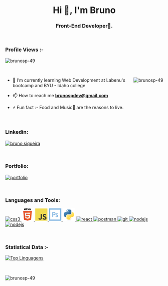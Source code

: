 <h1 align="center">Hi 👋, I'm Bruno</h1>
<h3 align="center">Front-End Developer🌟.</h3>

<br>

<p align="right"> <h3>Profile Views :-</h3> <img src="https://komarev.com/ghpvc/?username=brunosp-49&label=Profile%20views&color=0e75b6&style=flat"
    alt="brunosp-49" /> 
  </p>

<br>

<p><img align="right" src="https://github.com/Adam-pw/Adam-pw/blob/main/animation_500_kxa883sd.gif" alt="brunosp-49" /></p>


- 🌱 I’m currently learning Web Development at Labenu's bootcamp and BYU - Idaho college

- 📫 How to reach me **brunospdev@gmail.com**

- ⚡ Fun fact :- Food and Music🎵 are the reasons to live.

<br>

<h3 align="left">Linkedin:</h3>
<p align="left">
  <a href="https://www.linkedin.com/in/bruno-siqueira-de-paulo/" target="blank"><img align="center"
      src="https://raw.githubusercontent.com/rahuldkjain/github-profile-readme-generator/master/src/images/icons/Social/linked-in-alt.svg"
      alt="bruno siqueira" height="30" width="40" /></a>
</p>

<br>

<h3 align="left">Portfolio:</h3>
<p align="left">
  <a href="https://personal-web-site-chi.vercel.app/" target="blank"><img align="center"
      src="https://cdn.jsdelivr.net/gh/devicons/devicon/icons/chrome/chrome-original.svg"
      alt="portfolio" height="30" width="40" /></a>
</p>

<br>

<h3 align="left">Languages and Tools:</h3>
<p 
     <a href="https://www.cprogramming.com/" target="_blank"
    rel="noreferrer"> </a> <a href="https://www.w3schools.com/css/" target="_blank"
    rel="noreferrer"> <img
      src="https://cdn.jsdelivr.net/gh/devicons/devicon/icons/css3/css3-original-wordmark.svg" alt="css3"
      width="40" height="40" /> </a> <a href="https://www.w3.org/html/" target="_blank" rel="noreferrer"> <img
      src="https://raw.githubusercontent.com/devicons/devicon/master/icons/html5/html5-original-wordmark.svg"
      alt="html5" width="40" height="40" /> </a> <a href="https://developer.mozilla.org/en-US/docs/Web/JavaScript" target="_blank"
    rel="noreferrer"> <img
      src="https://raw.githubusercontent.com/devicons/devicon/master/icons/javascript/javascript-original.svg"
      alt="javascript" width="40" height="40" /> </a>  <a href="https://www.photoshop.com/en" target="_blank"
    rel="noreferrer"> <img
      src="https://raw.githubusercontent.com/devicons/devicon/master/icons/photoshop/photoshop-line.svg" alt="photoshop"
      width="40" height="40" /> </a> <a href="https://www.python.org" target="_blank" rel="noreferrer"> <img
      src="https://raw.githubusercontent.com/devicons/devicon/master/icons/python/python-original.svg" alt="python"
      width="40" height="40" /> </a> <a href="https://reactjs.org/" target="_blank" rel="noreferrer"> <img
      src="https://cdn.jsdelivr.net/gh/devicons/devicon/icons/react/react-original-wordmark.svg"
      alt="react" width="40" height="40" /> </a>
      <a href="https://www.getpostman.com/" target="_blank" rel="noreferrer"> <img
      src="https://symbols.getvecta.com/stencil_92/21_postman-icon.c79f00c910.svg"
      alt="postman" width="40" height="40" /> </a>
      <a href="https://git-scm.com/" target="_blank" rel="noreferrer"> <img
      src="https://cdn.jsdelivr.net/gh/devicons/devicon/icons/git/git-original.svg"
      alt="git" width="40" height="40" /> </a>
      <a href="https://nodejs.org" target="_blank" rel="noreferrer"> <img
      src="https://cdn.jsdelivr.net/gh/devicons/devicon/icons/nodejs/nodejs-original.svg"
      alt="nodejs" width="40" height="40" /> </a>
      <a href="https://www.typescriptlang.org/" target="_blank" rel="noreferrer"> <img
      src="https://cdn.jsdelivr.net/gh/devicons/devicon/icons/typescript/typescript-original.svg"
      alt="nodejs" width="40" height="40" /> </a>
      <!--       <a href="https://nodejs.org" target="_blank" rel="noreferrer"> <img
      src="https://raw.githubusercontent.com/devicons/devicon/master/icons/nodejs/nodejs-original-wordmark.svg"
      alt="nodejs" width="40" height="40" /> </a> -->
      </p>

<br>

<h3>Statistical Data :-</h3>

[![Top Linguagens](https://github-readme-stats.vercel.app/api/top-langs/?username=brunosp-49&layout=compact)](https://github.com/anuraghazra/github-readme-stats)

<br>

<p><img align="center" src="https://github-readme-streak-stats.herokuapp.com/?user=adam-pw&theme=dark&background=0d1117&date_format=M%20j%5B%2C%20Y%5D" alt="brunosp-49" /></p>
      
<p align="left"> <a href="https://twitter.com/" target="blank"><img
      src="https://img.shields.io/twitter/follow/?logo=twitter&style=for-the-badge" alt="" /></a> </p>
      
      
<br>




